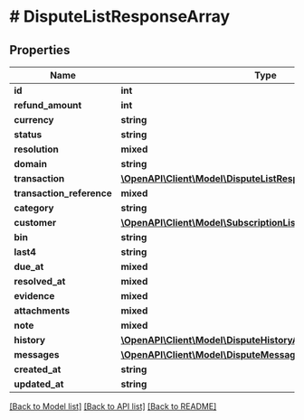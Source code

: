 # # DisputeListResponseArray

## Properties

Name | Type | Description | Notes
------------ | ------------- | ------------- | -------------
**id** | **int** |  |
**refund_amount** | **int** |  |
**currency** | **string** |  |
**status** | **string** |  |
**resolution** | **mixed** |  |
**domain** | **string** |  |
**transaction** | [**\OpenAPI\Client\Model\DisputeListResponseArrayTransaction**](DisputeListResponseArrayTransaction.md) |  |
**transaction_reference** | **mixed** |  |
**category** | **string** |  |
**customer** | [**\OpenAPI\Client\Model\SubscriptionListResponseArrayCustomer**](SubscriptionListResponseArrayCustomer.md) |  |
**bin** | **string** |  |
**last4** | **string** |  |
**due_at** | **mixed** |  |
**resolved_at** | **mixed** |  |
**evidence** | **mixed** |  |
**attachments** | **mixed** |  |
**note** | **mixed** |  |
**history** | [**\OpenAPI\Client\Model\DisputeHistoryArray[]**](DisputeHistoryArray.md) |  |
**messages** | [**\OpenAPI\Client\Model\DisputeMessagesArray[]**](DisputeMessagesArray.md) |  |
**created_at** | **string** |  |
**updated_at** | **string** |  |

[[Back to Model list]](../../README.md#models) [[Back to API list]](../../README.md#endpoints) [[Back to README]](../../README.md)
